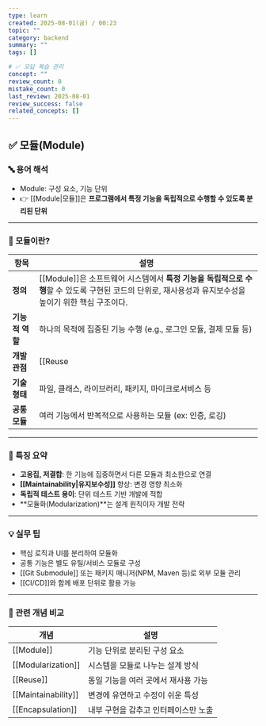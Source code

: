 ```yaml
---
type: learn
created: 2025-08-01(금) / 00:23
topic: ""
category: backend
summary: ""
tags: []

# ✅ 오답 복습 관리
concept: ""
review_count: 0
mistake_count: 0
last_review: 2025-08-01
review_success: false
related_concepts: []
---
```

## ✅ 모듈(Module)

### 🔤 용어 해석

- Module: 구성 요소, 기능 단위  
- 👉 [[Module|모듈]]은 **프로그램에서 특정 기능을 독립적으로 수행할 수 있도록 분리된 단위**

---

### 🧩 모듈이란?

| 항목 | 설명 |
|------|------|
| **정의** | [[Module]]은 소프트웨어 시스템에서 **특정 기능을 독립적으로 수행**할 수 있도록 구현된 코드의 단위로, 재사용성과 유지보수성을 높이기 위한 핵심 구조이다. |
| **기능적 역할** | 하나의 목적에 집중된 기능 수행 (e.g., 로그인 모듈, 결제 모듈 등) |
| **개발 관점** | [[Reuse|재사용]] 가능한 단위로 만들고, 변경에 유연하도록 설계 |
| **기술 형태** | 파일, 클래스, 라이브러리, 패키지, 마이크로서비스 등 |
| **공통 모듈** | 여러 기능에서 반복적으로 사용하는 모듈 (ex: 인증, 로깅)

---

### 🧠 특징 요약

- **고응집, 저결합**: 한 기능에 집중하면서 다른 모듈과 최소한으로 연결  
- **[[Maintainability|유지보수성]]** 향상: 변경 영향 최소화  
- **독립적 테스트 용이**: 단위 테스트 기반 개발에 적합  
- **모듈화(Modularization)**는 설계 원칙이자 개발 전략

---

### 💡 실무 팁

- 핵심 로직과 UI를 분리하여 모듈화  
- 공통 기능은 별도 유틸/서비스 모듈로 구성  
- [[Git Submodule]] 또는 패키지 매니저(NPM, Maven 등)로 외부 모듈 관리  
- [[CI/CD]]와 함께 배포 단위로 활용 가능

---

### 🔗 관련 개념 비교

| 개념                  | 설명                   |
| ------------------- | -------------------- |
| [[Module]]          | 기능 단위로 분리된 구성 요소     |
| [[Modularization]]  | 시스템을 모듈로 나누는 설계 방식   |
| [[Reuse]]           | 동일 기능을 여러 곳에서 재사용 가능 |
| [[Maintainability]] | 변경에 유연하고 수정이 쉬운 특성   |
| [[Encapsulation]]   | 내부 구현을 감추고 인터페이스만 노출 |

